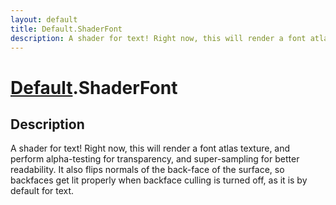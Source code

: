 ```yaml
---
layout: default
title: Default.ShaderFont
description: A shader for text! Right now, this will render a font atlas texture, and perform alpha-testing for transparency, and super-sampling for better readability. It also flips normals of the back-face of the surface, so  backfaces get lit properly when backface culling is turned off, as it is by default for text.
---
```

# [Default]({{site.url}}/Pages/Reference/Default.html).ShaderFont

## Description
A shader for text! Right now, this will render a font
atlas texture, and perform alpha-testing for transparency, and
super-sampling for better readability. It also flips normals of
the back-face of the surface, so  backfaces get lit properly when
backface culling is turned off, as it is by default for text.

